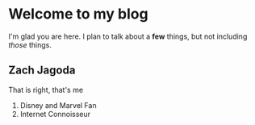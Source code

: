 # Welcome to my blog

I'm glad you are here. I plan to talk about a **few** things, but not including _those_ things.

## Zach Jagoda
That is right, that's me
1. Disney and Marvel Fan
2. Internet Connoisseur 
